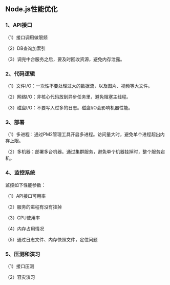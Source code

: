 ## Node.js性能优化

### 1、API接口

（1）接口调用做限频

（2）DB查询加索引

（3）调完中台服务之后，要及时回收资源，避免内存泄露。

### 2、代码逻辑

（1）文件I/O：一次性不要处理过大的数据流，以及图片、视频等大文件。

（2）网络I/O：非核心代码放到异步任务里，避免阻塞主线程。

（3）磁盘I/O：不要写入过多的日志。磁盘I/O会影响机器性能。

### 3、部署

（1）多进程：通过PM2管理工具开启多进程。访问量大时，避免单个进程超出内存上限。

（2）多机器：部署多台机器。通过集群服务，避免单个机器挂掉时，整个服务宕机。

### 4、监控系统

监控如下性能参数：

（1）API接口可用率

（2）服务的进程有没有挂掉

（3）CPU使用率

（4）内存占用情况

（5）通过日志文件、内存快照文件，定位问题

### 5、压测和演习

（1）接口压测

（2）容灾演习